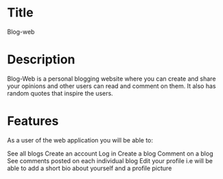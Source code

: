 # Title
Blog-web

# Description
Blog-Web is a personal blogging website where you can create and share your opinions and other users can read and comment on them. It also has random quotes that inspire the users. 

# Features
As a user of the web application you will be able to:

See all blogs
Create an account
Log in
Create a blog
Comment on a blog
See comments posted on each individual blog
Edit your profile i.e will be able to add a short bio about yourself and a profile picture
